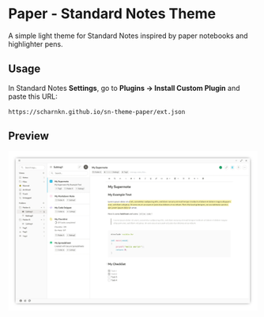 # Paper - Standard Notes Theme

A simple light theme for Standard Notes inspired by paper notebooks and highlighter pens.

## Usage

In Standard Notes **Settings**, go to **Plugins -> Install Custom Plugin** and paste this URL:

```
https://scharnkn.github.io/sn-theme-paper/ext.json
```

## Preview

[![Paper Theme Demo](img/sn-paper-demo.webp)]([https://github.com](https://scharnkn.github.io/sn-theme-paper/img/sn-paper-demo.webp))
